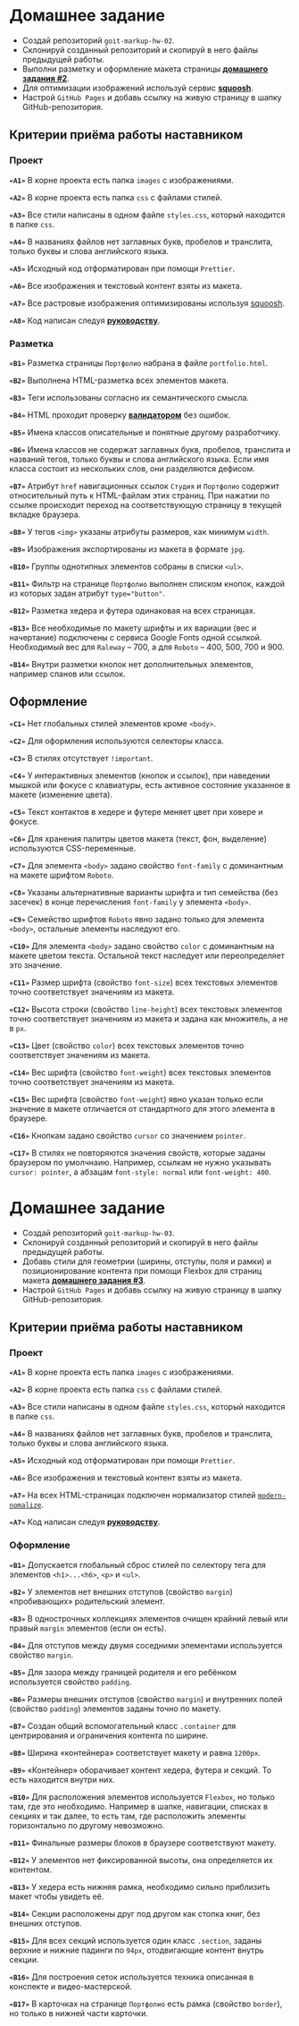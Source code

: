 # Домашнее задание

- Создай репозиторий `goit-markup-hw-02`.
- Склонируй созданный репозиторий и скопируй в него файлы предыдущей работы.
- Выполни разметку и оформление макета страницы
  [**домашнего задания #2**](<https://www.figma.com/file/oTYBECAN79dXy19hzWObO4/Web-Studio-(Version-2.1)?node-id=1%3A94>).
- Для оптимизации изображений используй сервис
  [**squoosh**](https://squoosh.app/).
- Настрой `GitHub Pages` и добавь ссылку на живую страницу в шапку
  GitHub-репозитория.

## Критерии приёма работы наставником

### Проект

**`«A1»`** В корне проекта есть папка `images` с изображениями.

**`«A2»`** В корне проекта есть папка `css` с файлами стилей.

**`«A3»`** Все стили написаны в одном файле `styles.css`, который находится в
папке `css`.

**`«A4»`** В названиях файлов нет заглавных букв, пробелов и транслита, только
буквы и слова английского языка.

**`«A5»`** Исходный код отформатирован при помощи `Prettier`.

**`«A6»`** Все изображения и текстовый контент взяты из макета.

**`«A7»`** Все растровые изображения оптимизированы используя
[squoosh](https://squoosh.app/).

**`«A8»`** Код написан следуя [**руководству**](https://codeguide.co/).

### Разметка

**`«B1»`** Разметка страницы `Портфолио` набрана в файле `portfolio.html`.

**`«B2»`** Выполнена HTML-разметка всех элементов макета.

**`«B3»`** Теги использованы согласно их семантического смысла.

**`«B4»`** HTML проходит проверку [**валидатором**](http://validator.w3.org/nu/)
без ошибок.

**`«B5»`** Имена классов описательные и понятные другому разработчику.

**`«B6»`** Имена классов не содержат заглавных букв, пробелов, транслита и
названий тегов, только буквы и слова английского языка. Если имя класса состоит
из нескольких слов, они разделяются дефисом.

**`«B7»`** Атрибут `href` навигационных ссылок `Студия` и `Портфолио` содержит
относительный путь к HTML-файлам этих страниц. При нажатии по ссылке происходит
переход на соответствующую страницу в текущей вкладке браузера.

**`«B8»`** У тегов `<img>` указаны атрибуты размеров, как минимум `width`.

**`«B9»`** Изображения экспортированы из макета в формате `jpg`.

**`«B10»`** Группы однотипных элементов собраны в списки `<ul>`.

**`«B11»`** Фильтр на странице `Портфолио` выполнен списком кнопок, каждой из
которых задан атрибут `type="button"`.

**`«B12»`** Разметка хедера и футера одинаковая на всех страницах.

**`«B13»`** Все необходимые по макету шрифты и их вариации (вес и начертание)
подключены с сервиса Google Fonts одной ссылкой. Необходимый вес для `Raleway` –
700, а для `Roboto` – 400, 500, 700 и 900.

**`«B14»`** Внутри разметки кнопок нет дополнительных элементов, например спанов
или ссылок.

## Оформление

**`«C1»`** Нет глобальных стилей элементов кроме `<body>`.

**`«C2»`** Для оформления используются селекторы класса.

**`«C3»`** В стилях отсутствует `!important`.

**`«C4»`** У интерактивных элементов (кнопок и ссылок), при наведении мышкой или
фокусе с клавиатуры, есть активное состояние указанное в макете (изменение
цвета).

**`«С5»`** Текст контактов в хедере и футере меняет цвет при ховере и фокусе.

**`«C6»`** Для хранения палитры цветов макета (текст, фон, выделение)
используются CSS-переменные.

**`«С7»`** Для элемента `<body>` задано свойство `font-family` с доминантным на
макете шрифтом `Roboto`.

**`«С8»`** Указаны альтернативные варианты шрифта и тип семейства (без засечек)
в конце перечисления `font-family` у элемента `<body>`.

**`«С9»`** Семейство шрифтов `Roboto` явно задано только для элемента `<body>`,
остальные элементы наследуют его.

**`«С10»`** Для элемента `<body>` задано свойство `color` с доминантным на
макете цветом текста. Остальной текст наследует или переопределяет это значение.

**`«С11»`** Размер шрифта (свойство `font-size`) всех текстовых элементов точно
соответствует значениям из макета.

**`«С12»`** Высота строки (свойство `line-height`) всех текстовых элементов
точно соответствует значениям из макета и задана как множитель, а не в `px`.

**`«С13»`** Цвет (свойство `color`) всех текстовых элементов точно соответствует
значениям из макета.

**`«С14»`** Вес шрифта (свойство `font-weight`) всех текстовых элементов точно
соответствует значениям из макета.

**`«С15»`** Вес шрифта (свойство `font-weight`) явно указан только если значение
в макете отличается от стандартного для этого элемента в браузере.

**`«С16»`** Кнопкам задано свойство `cursor` со значением `pointer`.

**`«С17»`** В стилях не повторяются значения свойств, которые заданы браузером
по умолчнаию. Например, ссылкам не нужно указывать `cursor: pointer`, а абзацам
`font-style: normal` или `font-weight: 400`.







# Домашнее задание

- Создай репозиторий `goit-markup-hw-03`.
- Склонируй созданный репозиторий и скопируй в него файлы предыдущей работы.
- Добавь стили для геометрии (ширины, отступы, поля и рамки) и позиционирование
  контента при помощи Flexbox для страниц макета
  [**домашнего задания #3**](<https://www.figma.com/file/oTYBECAN79dXy19hzWObO4/Web-Studio-(Version-2.1)?node-id=1%3A94>).
- Настрой `GitHub Pages` и добавь ссылку на живую страницу в шапку
  GitHub-репозитория.

## Критерии приёма работы наставником

### Проект

**`«A1»`** В корне проекта есть папка `images` с изображениями.

**`«A2»`** В корне проекта есть папка `css` с файлами стилей.

**`«A3»`** Все стили написаны в одном файле `styles.css`, который находится в
папке `css`.

**`«A4»`** В названиях файлов нет заглавных букв, пробелов и транслита, только
буквы и слова английского языка.

**`«A5»`** Исходный код отформатирован при помощи `Prettier`.

**`«A6»`** Все изображения и текстовый контент взяты из макета.

**`«A7»`** На всех HTML-страницах подключен нормализатор стилей
[`modern-nomalize`](https://github.com/sindresorhus/modern-normalize).

**`«A7»`** Код написан следуя [**руководству**](https://codeguide.co/).

### Оформление

**`«B1»`** Допускается глобальный сброс стилей по селектору тега для элементов
`<h1>...<h6>`, `<p>` и `<ul>`.

**`«B2»`** У элементов нет внешних отступов (свойство `margin`) «пробивающих»
родительский элемент.

**`«B3»`** В однострочных коллекциях элементов очищен крайний левый или правый
`margin` элементов (если он есть).

**`«B4»`** Для отступов между двумя соседними элементами используется свойство
`margin`.

**`«B5»`** Для зазора между границей родителя и его ребёнком используется
свойство `padding`.

**`«B6»`** Размеры внешних отступов (свойство `margin`) и внутренних полей
(свойство `padding`) элементов заданы точно по макету.

**`«B7»`** Создан общий вспомогательный класс `.container` для центрирования и
ограничения контента по ширине.

**`«B8»`** Ширина «контейнера» соответствует макету и равна `1200px`.

**`«B9»`** «Контейнер» оборачивает контент хедера, футера и секций. То есть
находится внутри них.

**`«B10»`** Для расположения элементов используется `Flexbox`, но только там,
где это необходимо. Например в шапке, навигации, списках в секциях и так далее,
то есть там, где расположить элементы горизонтально по другому невозможно.

**`«B11»`** Финальные размеры блоков в браузере соответствуют макету.

**`«B12»`** У элементов нет фиксированной высоты, она определяется их контентом.

**`«B13»`** У хедера есть нижняя рамка, необходимо сильно приблизить макет чтобы
увидеть её.

**`«B14»`** Секции расположены друг под другом как стопка книг, без внешних
отступов.

**`«B15»`** Для всех секций используется один класс `.section`, заданы верхние и
нижние падинги по `94px`, отодвигающие контент внутрь секции.

**`«B16»`** Для построения сеток используется техника описанная в конспекте и
видео-мастерской.

**`«B17»`** В карточках на странице `Портфолио` есть рамка (свойство `border`),
но только в нижней части карточки.